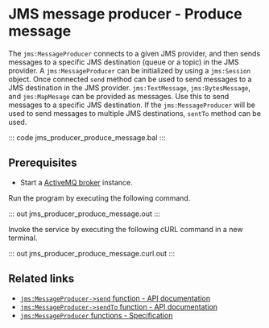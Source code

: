 # JMS message producer - Produce message

The `jms:MessageProducer` connects to a given JMS provider, and then sends messages to a specific JMS destination (queue or a topic) in the JMS provider. 
A `jms:MessageProducer` can be initialized by using a `jms:Session` object. Once connected `send` method can be used to send messages to a JMS destination in the JMS provider. `jms:TextMessage`, `jms:BytesMessage`, and `jms:MapMesage` can be provided as messages. Use this to send messages to a specific JMS destination. 
If the `jms:MessageProducer` will be used to send messages to multiple JMS destinations, `sentTo` method can be used.

::: code jms_producer_produce_message.bal :::

## Prerequisites
- Start a [ActiveMQ broker](https://activemq.apache.org/getting-started) instance.

Run the program by executing the following command.

::: out jms_producer_produce_message.out :::

Invoke the service by executing the following cURL command in a new terminal.

::: out jms_producer_produce_message.curl.out :::

## Related links
- [`jms:MessageProducer->send` function - API documentation](https://lib.ballerina.io/ballerinax/java.jms/latest#MessageProducer-send)
- [`jms:MessageProducer->sendTo` function - API documentation](https://lib.ballerina.io/ballerinax/java.jms/latest#MessageProducer-sendTo)
- [`jms:MessageProducer` functions - Specification](https://github.com/ballerina-platform/module-ballerinax-java.jms/blob/master/docs/spec/spec.md#51-functions)
